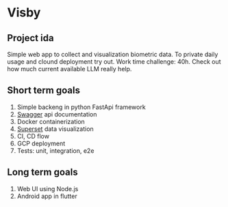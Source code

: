# Visby

## Project ida
Simple web app to collect and visualization biometric data. To private daily usage and clound deployment try out. Work time challenge: 40h. Check out how much current available LLM really help. 

## Short term goals
1. Simple backeng in python FastApi framework
2. [Swagger](https://github.com/swagger-api/swagger-ui) api documentation
3. Docker containerization
4. [Superset](https://github.com/apache/superset) data visualization
5. CI, CD flow
6. GCP deployment
7. Tests: unit, integration, e2e
## Long term goals
1. Web UI using Node.js
2. Android app in flutter
